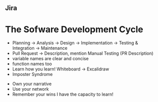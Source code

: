 <!-- Notes for June 25, 2025 -->

## Jira
# The Sofware Development Cycle
- Planning -> Analysis -> Design -> Implementation -> Testing & Integration -> Maintenance
- Pull Request -> Description, mention Manual Testing (PR Description)
- variable names are clear and concise
- function names too
- Learn how you learn! 
  Whiteboard -> Excalidraw
- Imposter Syndrome
 * Own your narrative
 * Use your network
 * Remember your wins
 I have the capacity to learn!